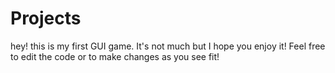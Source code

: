 # Projects
hey! this is my first GUI game. It's not much but I hope you enjoy it! Feel free to edit the code or to make changes as you see fit!
